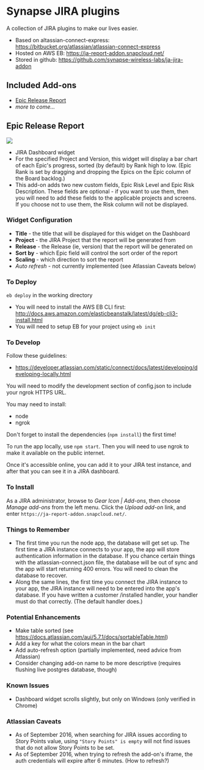 # Synapse JIRA plugins

A collection of JIRA plugins to make our lives easier.

* Based on altassian-connect-express: https://bitbucket.org/atlassian/atlassian-connect-express
* Hosted on AWS EB: https://ja-report-addon.snapcloud.net/
* Stored in github: https://github.com/synapse-wireless-labs/ja-jira-addon

## Included Add-ons

* [Epic Release Report](#EpicReleaseReport)
* *more to come...*

## <a name="EpicReleaseReport"></a> Epic Release Report

![](https://ja-report-addon.snapcloud.net/Thumbnail.PNG)

* JIRA Dashboard widget
* For the specified Project and Version, this widget will display a bar chart of each Epic's progress, sorted (by default) by Rank high to low. (Epic Rank is set by dragging and dropping the Epics on the Epic column of the Board backlog.)
* This add-on adds two new custom fields, Epic Risk Level and Epic Risk Description. These fields are optional - if you want to use them, then you will need to add these fields to the applicable projects and screens. If you choose not to use them, the Risk column will not be displayed.

### Widget Configuration

* **Title** - the title that will be displayed for this widget on the Dashboard
* **Project** - the JIRA Project that the report will be generated from
* **Release** - the Release (ie, version) that the report will be generated on
* **Sort by** - which Epic field will control the sort order of the report
* **Scaling** - which direction to sort the report
* *Auto refresh* - not currently implemented (see Atlassian Caveats below)

### To Deploy

``eb deploy`` in the working directory

* You will need to install the AWS EB CLI first: http://docs.aws.amazon.com/elasticbeanstalk/latest/dg/eb-cli3-install.html
* You will need to setup EB for your project using ``eb init``

### To Develop

Follow these guidelines:

* https://developer.atlassian.com/static/connect/docs/latest/developing/developing-locally.html

You will need to modify the development section of config.json to include your ngrok HTTPS URL.

You may need to install:

* node
* ngrok

Don't forget to install the dependencies (``npm install``) the first time!

To run the app locally, use ``npm start``. Then you will need to use ngrok to make it available on the public internet.

Once it's accessible online, you can add it to your JIRA test instance, and after that you can see it in a JIRA dashboard.

### To Install

As a JIRA administrator, browse to *Gear Icon | Add-ons*, then choose *Manage add-ons* from the left menu. Click the *Upload add-on* link, and enter ``https://ja-report-addon.snapcloud.net/``.

### Things to Remember

* The first time you run the node app, the database will get set up. The first time a JIRA instance connects to your app, the app will store authentication information in the database. If you chance certain things with the atlassian-connect.json file, the database will be out of sync and the app will start returning 400 errors. You will need to clean the database to recover.
* Along the same lines, the first time you connect the JIRA instance to your app, the JIRA instance will need to be entered into the app's database. If you have written a customer /installed handler, your handler must do that correctly. (The default handler does.)

### Potential Enhancements

* Make table sorted (see https://docs.atlassian.com/aui/5.7.1/docs/sortableTable.html)
* Add a key for what the colors mean in the bar chart
* Add auto-refresh option (partially implemented, need advice from Atlassian)
* Consider changing add-on name to be more descriptive (requires flushing live postgres database, though)

### Known Issues

* Dashboard widget scrolls slightly, but only on Windows (only verified in Chrome)

### Atlassian Caveats

* As of September 2016, when searching for JIRA issues according to Story Points value, using ``"Story Points" is empty`` will not find issues that do not allow Story Points to be set.
* As of September 2016, when trying to refresh the add-on's iframe, the auth credentials will expire after 6 minutes. (How to refresh?)